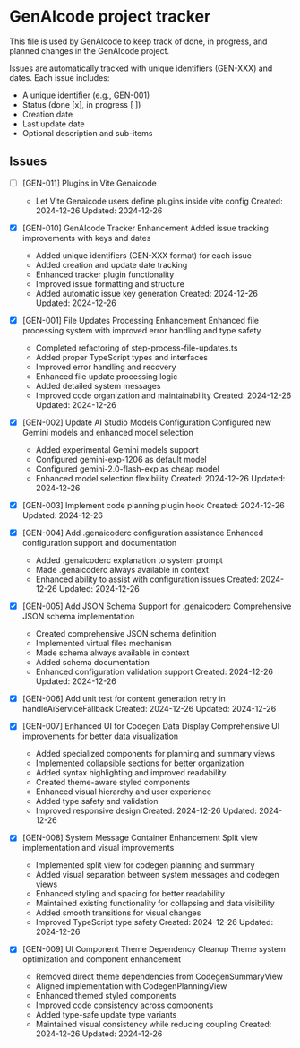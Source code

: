 # GenAIcode project tracker

This file is used by GenAIcode to keep track of done, in progress, and planned changes in the GenAIcode project.

Issues are automatically tracked with unique identifiers (GEN-XXX) and dates. Each issue includes:

- A unique identifier (e.g., GEN-001)
- Status (done [x], in progress [ ])
- Creation date
- Last update date
- Optional description and sub-items

## Issues

- [ ] [GEN-011] Plugins in Vite Genaicode

  - Let Vite Genaicode users define plugins inside vite config
    Created: 2024-12-26
    Updated: 2024-12-26

- [x] [GEN-010] GenAIcode Tracker Enhancement
      Added issue tracking improvements with keys and dates

  - Added unique identifiers (GEN-XXX format) for each issue
  - Added creation and update date tracking
  - Enhanced tracker plugin functionality
  - Improved issue formatting and structure
  - Added automatic issue key generation
    Created: 2024-12-26
    Updated: 2024-12-26

- [x] [GEN-001] File Updates Processing Enhancement
      Enhanced file processing system with improved error handling and type safety

  - Completed refactoring of step-process-file-updates.ts
  - Added proper TypeScript types and interfaces
  - Improved error handling and recovery
  - Enhanced file update processing logic
  - Added detailed system messages
  - Improved code organization and maintainability
    Created: 2024-12-26
    Updated: 2024-12-26

- [x] [GEN-002] Update AI Studio Models Configuration
      Configured new Gemini models and enhanced model selection

  - Added experimental Gemini models support
  - Configured gemini-exp-1206 as default model
  - Configured gemini-2.0-flash-exp as cheap model
  - Enhanced model selection flexibility
    Created: 2024-12-26
    Updated: 2024-12-26

- [x] [GEN-003] Implement code planning plugin hook
      Created: 2024-12-26
      Updated: 2024-12-26

- [x] [GEN-004] Add .genaicoderc configuration assistance
      Enhanced configuration support and documentation

  - Added .genaicoderc explanation to system prompt
  - Made .genaicoderc always available in context
  - Enhanced ability to assist with configuration issues
    Created: 2024-12-26
    Updated: 2024-12-26

- [x] [GEN-005] Add JSON Schema Support for .genaicoderc
      Comprehensive JSON schema implementation

  - Created comprehensive JSON schema definition
  - Implemented virtual files mechanism
  - Made schema always available in context
  - Added schema documentation
  - Enhanced configuration validation support
    Created: 2024-12-26
    Updated: 2024-12-26

- [x] [GEN-006] Add unit test for content generation retry in handleAiServiceFallback
      Created: 2024-12-26
      Updated: 2024-12-26

- [x] [GEN-007] Enhanced UI for Codegen Data Display
      Comprehensive UI improvements for better data visualization

  - Added specialized components for planning and summary views
  - Implemented collapsible sections for better organization
  - Added syntax highlighting and improved readability
  - Created theme-aware styled components
  - Enhanced visual hierarchy and user experience
  - Added type safety and validation
  - Improved responsive design
    Created: 2024-12-26
    Updated: 2024-12-26

- [x] [GEN-008] System Message Container Enhancement
      Split view implementation and visual improvements

  - Implemented split view for codegen planning and summary
  - Added visual separation between system messages and codegen views
  - Enhanced styling and spacing for better readability
  - Maintained existing functionality for collapsing and data visibility
  - Added smooth transitions for visual changes
  - Improved TypeScript type safety
    Created: 2024-12-26
    Updated: 2024-12-26

- [x] [GEN-009] UI Component Theme Dependency Cleanup
      Theme system optimization and component enhancement

  - Removed direct theme dependencies from CodegenSummaryView
  - Aligned implementation with CodegenPlanningView
  - Enhanced themed styled components
  - Improved code consistency across components
  - Added type-safe update type variants
  - Maintained visual consistency while reducing coupling
    Created: 2024-12-26
    Updated: 2024-12-26
